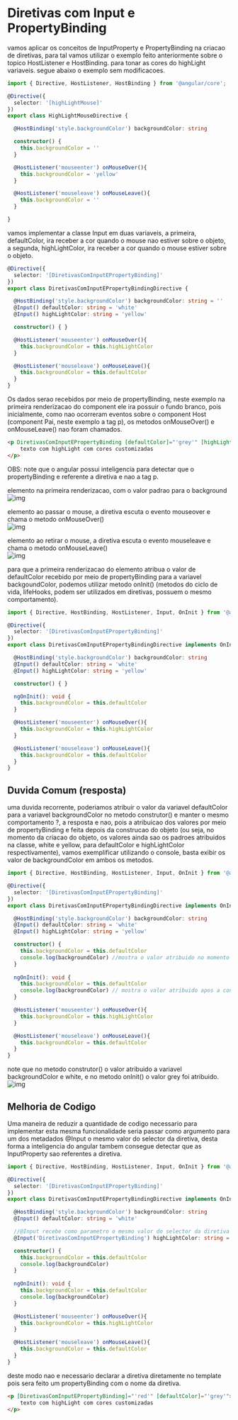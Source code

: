 # Diretivas com Input e PropertyBinding

vamos aplicar os conceitos de InputProperty e PropertyBinding na criacao de diretivas, para tal vamos utilizar o exemplo feito anteriormente sobre o topico HostListener e HostBinding. para tonar as cores do highLight variaveis. segue abaixo o exemplo sem modificacoes.

```typescript
import { Directive, HostListener, HostBinding } from '@angular/core';

@Directive({
  selector: '[highLightMouse]'
})
export class HighLightMouseDirective {

  @HostBinding('style.backgroundColor') backgroundColor: string

  constructor() { 
    this.backgroundColor = ''
  }

  @HostListener('mouseenter') onMouseOver(){
    this.backgroundColor = 'yellow'
  }

  @HostListener('mouseleave') onMouseLeave(){
    this.backgroundColor = ''
  }

}
```

vamos implementar a classe Input em duas variaveis, a primeira, defaultColor, ira receber a cor quando o mouse nao estiver sobre o objeto, a segunda, highLightColor, ira receber a cor quando o mouse estiver sobre o objeto.

```typescript
@Directive({
  selector: '[DiretivasComInputEPropertyBinding]'
})
export class DiretivasComInputEPropertyBindingDirective {

  @HostBinding('style.backgroundColor') backgroundColor: string = ''
  @Input() defaultColor: string = 'white'
  @Input() highLightColor: string = 'yellow'

  constructor() { }

  @HostListener('mouseenter') onMouseOver(){
    this.backgroundColor = this.highLightColor
  }

  @HostListener('mouseleave') onMouseLeave(){
    this.backgroundColor = this.defaultColor
  }
}
```

Os dados serao recebidos por meio de propertyBinding, neste exemplo na primeira renderizacao do component ele ira possuir o fundo branco, pois inicialmente, como nao ocorreram eventos sobre o component Host (component Pai, neste exemplo a tag p), os metodos onMouseOver() e onMouseLeave() nao foram chamados.

```HTML
<p DiretivasComInputEPropertyBinding [defaultColor]="'grey'" [highLightColor]="'red'">
    texto com highLight com cores customizadas
</p>
```
OBS: note que o angular possui inteligencia para detectar que o propertyBinding e referente a diretiva e nao a tag p.

elemento na primeira renderizacao, com o valor padrao para o background<br>
![img](img/hostListener-sem-highLight.png)

elemento ao passar o mouse, a diretiva escuta o evento mouseover e chama o metodo onMouseOver()<br>
![img](img/diretivas-com-inputProperty-e-PropertyBinding-com-highLitght.png)

elemento ao retirar o mouse, a diretiva escuta o evento mouseleave e chama o metodo onMouseLeave()<br>
![img](img/diretivas-com-inputProperty-e-PropertyBinding-sem-highLitght.png)

para que a primeira renderizacao do elemento atribua o valor de defaultColor recebido por meio de propertyBinding para a variavel backgoundColor, podemos utilizar metodo onInit() (metodos do ciclo de vida, lifeHooks, podem ser utilizados em diretivas, possuem o mesmo comportamento).

```typescript
import { Directive, HostBinding, HostListener, Input, OnInit } from '@angular/core';

@Directive({
  selector: '[DiretivasComInputEPropertyBinding]'
})
export class DiretivasComInputEPropertyBindingDirective implements OnInit  {

  @HostBinding('style.backgroundColor') backgroundColor: string 
  @Input() defaultColor: string = 'white'
  @Input() highLightColor: string = 'yellow'

  constructor() { }

  ngOnInit(): void {
    this.backgroundColor = this.defaultColor
  }

  @HostListener('mouseenter') onMouseOver(){
    this.backgroundColor = this.highLightColor
  }

  @HostListener('mouseleave') onMouseLeave(){
    this.backgroundColor = this.defaultColor
  }
}
```
## Duvida Comum (resposta)
uma duvida recorrente, poderiamos atribuir o valor da variavel defaultColor para a variavel backgroundColor no metodo construtor() e manter o mesmo comportamento ?, a resposta e nao, pois a atribuicao dos valores por meio de propertyBinding e feita depois da construcao do objeto (ou seja, no momento da criacao do objeto, os valores ainda sao os padroes atribuidos na classe, white e yellow, para defaultColor e highLightColor respectivamente), vamos exemplificar utilizando o console, basta exibir os valor de backgroundColor em ambos os metodos.

```typescript
import { Directive, HostBinding, HostListener, Input, OnInit } from '@angular/core';

@Directive({
  selector: '[DiretivasComInputEPropertyBinding]'
})
export class DiretivasComInputEPropertyBindingDirective implements OnInit  {

  @HostBinding('style.backgroundColor') backgroundColor: string 
  @Input() defaultColor: string = 'white'
  @Input() highLightColor: string = 'yellow'

  constructor() { 
    this.backgroundColor = this.defaultColor
    console.log(backgroundColor) //mostra o valor atribuido no momento da construcao
  }
  
  ngOnInit(): void {
    this.backgroundColor = this.defaultColor
    console.log(backgroundColor) // mostra o valor atribuido apos a construcao
  }

  @HostListener('mouseenter') onMouseOver(){
    this.backgroundColor = this.highLightColor
  }

  @HostListener('mouseleave') onMouseLeave(){
    this.backgroundColor = this.defaultColor
  }
}
```
note que no metodo construtor() o valor atribuido a variavel backgroundColor e white, e no metodo onInit() o valor grey foi atribuido.<br>
![img](img/defaultColor-console-log.png)

## Melhoria de Codigo
Uma maneira de reduzir a quantidade de codigo necessario para implementar esta mesma funcionalidade seria passar como argumento para um dos metadados @Input o mesmo valor do selector da diretiva, desta forma a inteligencia do angular tambem consegue detectar que as InputProperty sao referentes a diretiva.

```typescript
import { Directive, HostBinding, HostListener, Input, OnInit } from '@angular/core';

@Directive({
  selector: '[DiretivasComInputEPropertyBinding]'
})
export class DiretivasComInputEPropertyBindingDirective implements OnInit  {

  @HostBinding('style.backgroundColor') backgroundColor: string 
  @Input() defaultColor: string = 'white'

  //@Input recebe como parametro o mesmo valor do selector da diretiva
  @Input('DiretivasComInputEPropertyBinding') highLightColor: string = 'yellow'

  constructor() { 
    this.backgroundColor = this.defaultColor
    console.log(backgroundColor)
  }
  
  ngOnInit(): void {
    this.backgroundColor = this.defaultColor
    console.log(backgroundColor)
  }

  @HostListener('mouseenter') onMouseOver(){
    this.backgroundColor = this.highLightColor
  }

  @HostListener('mouseleave') onMouseLeave(){
    this.backgroundColor = this.defaultColor
  }
}
```
deste modo nao e necessario declarar a diretiva diretamente no template pois sera feito um propertyBinding com o nome da diretiva.

```HTML
<p [DiretivasComInputEPropertyBinding]="'red'" [defaultColor]="'grey'">
    texto com highLight com cores customizadas
</p>
```